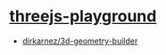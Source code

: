[threejs-playground](https://dirkarnez.github.io/threejs-playground)
====================================================================

- [dirkarnez/3d-geometry-builder](https://github.com/dirkarnez/3d-geometry-builder/tree/main)
